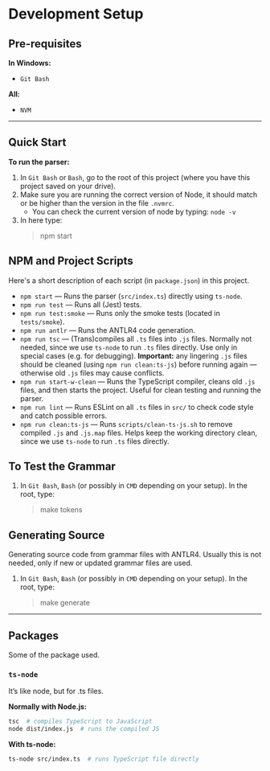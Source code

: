 # Development Setup

## Pre-requisites

**In Windows:**
- `Git Bash`

**All:**
- `NVM`

---

## Quick Start

**To run the parser:**

1. In `Git Bash` or `Bash`, go to the root of this project (where you have this project saved on your drive).
2. Make sure you are running the correct version of Node, it should match or be higher than the version in the file `.nvmrc`.
    - You can check the current version of node by typing: `node -v`
3. In here type:
    > npm start

## NPM and Project Scripts
Here's a short description of each script (in `package.json`) in this project.

- `npm start` — Runs the parser (`src/index.ts`) directly using `ts-node`.
- `npm run test` — Runs all (Jest) tests.
- `npm run test:smoke` — Runs only the smoke tests (located in `tests/smoke`).
- `npm run antlr` — Runs the ANTLR4 code generation.
- `npm run tsc` — (Trans)compiles all `.ts` files into `.js` files. Normally not needed, since we use `ts-node` to run `.ts` files directly. Use only in special cases (e.g. for debugging). **Important:** any lingering `.js` files should be cleaned (using `npm run clean:ts-js`) before running again — otherwise old `.js` files may cause conflicts.
- `npm run start-w-clean` — Runs the TypeScript compiler, cleans old `.js` files, and then starts the project. Useful for clean testing and running the parser.
- `npm run lint` — Runs ESLint on all `.ts` files in `src/` to check code style and catch possible errors.
- `npm run clean:ts-js` — Runs `scripts/clean-ts-js.sh` to remove compiled `.js` and `.js.map` files. Helps keep the working directory clean, since we use `ts-node` to run `.ts` files directly.

## To Test the Grammar

1. In `Git Bash`, `Bash` (or possibly in `CMD` depending on your setup). In the root, type:
    > make tokens

## Generating Source

Generating source code from grammar files with ANTLR4. Usually this is not needed, only if new or updated grammar files are used.

1. In `Git Bash`, `Bash` (or possibly in `CMD` depending on your setup). In the root, type:
    > make generate

---

## Packages

Some of the package used.

### `ts-node`

It’s like node, but for .ts files.

**Normally with Node.js:**
```bash
tsc  # compiles TypeScript to JavaScript
node dist/index.js  # runs the compiled JS
```

**With ts-node:**
```bash
ts-node src/index.ts  # runs TypeScript file directly
```
